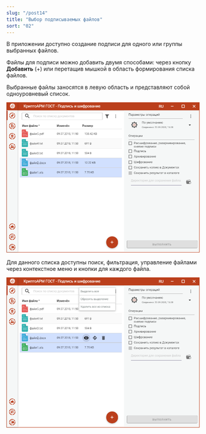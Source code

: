```yaml
---
slug: "/post14"
title: "Выбор подписываемых файлов"
sort: "02"
---
```


В приложении доступно создание подписи для одного или группы выбранных файлов. 

Файлы для подписи можно добавить двумя способами: через кнопку **Добавить** (+) или перетащив мышкой в область формирования списка файлов.

Выбранные файлы заносятся в левую область и представляют собой одноуровневый список.

![files-list.png](./images/files-list.png "Список подписываемых файлов")

Для данного списка доступны поиск, фильтрация, управление файлами через контекстное меню и кнопки для каждого файла.

![files-menu.png](./images/files-menu.png "Контекстное меню управления списком файлов")
